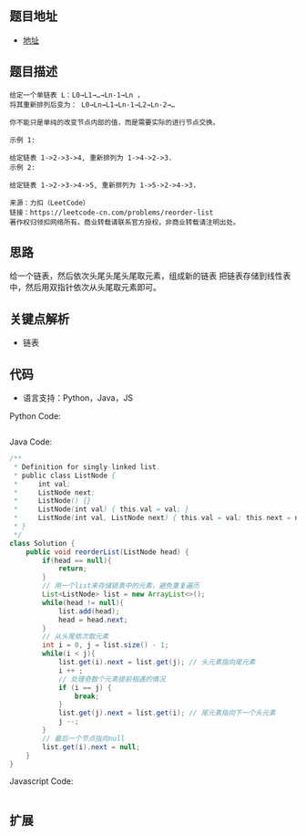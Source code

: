 ## 题目地址

- [地址](https://leetcode-cn.com/problems/reorder-list/)

## 题目描述

```
给定一个单链表 L：L0→L1→…→Ln-1→Ln ，
将其重新排列后变为： L0→Ln→L1→Ln-1→L2→Ln-2→…

你不能只是单纯的改变节点内部的值，而是需要实际的进行节点交换。

示例 1:

给定链表 1->2->3->4, 重新排列为 1->4->2->3.
示例 2:

给定链表 1->2->3->4->5, 重新排列为 1->5->2->4->3.

来源：力扣（LeetCode）
链接：https://leetcode-cn.com/problems/reorder-list
著作权归领扣网络所有。商业转载请联系官方授权，非商业转载请注明出处。
```

## 思路
给一个链表，然后依次头尾头尾头尾取元素，组成新的链表
把链表存储到线性表中，然后用双指针依次从头尾取元素即可。

## 关键点解析

- 链表

## 代码

- 语言支持：Python，Java，JS

Python Code:

```python
```

Java Code:

```java
/**
 * Definition for singly-linked list.
 * public class ListNode {
 *     int val;
 *     ListNode next;
 *     ListNode() {}
 *     ListNode(int val) { this.val = val; }
 *     ListNode(int val, ListNode next) { this.val = val; this.next = next; }
 * }
 */
class Solution {
    public void reorderList(ListNode head) {
        if(head == null){
            return;
        }
        // 用一个list来存储链表中的元素，避免重复遍历
        List<ListNode> list = new ArrayList<>();
        while(head != null){
            list.add(head);
            head = head.next;
        }
        // 从头尾依次取元素
        int i = 0, j = list.size() - 1;
        while(i < j){
            list.get(i).next = list.get(j); // 头元素指向尾元素
            i ++ ;
            // 处理奇数个元素提前相遇的情况
            if (i == j) {
                break;
            }
            list.get(j).next = list.get(i); // 尾元素指向下一个头元素
            j --;
        }
        // 最后一个节点指向null
        list.get(i).next = null;
    }
}
```

Javascript Code:

```js
```

## 扩展
